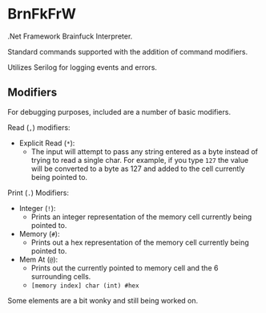 # BrnFkFrW
.Net Framework Brainfuck Interpreter.

Standard commands supported with the addition of command modifiers.

Utilizes Serilog for logging events and errors.

## Modifiers
For debugging purposes, included are a number of basic modifiers.

Read (`,`) modifiers:
- Explicit Read (`*`):
    - The input will attempt to pass any string entered as a byte instead of trying to read a single char. For example, if you type `127` the value will be converted to a byte as 127 and added to the cell currently being pointed to.

Print (`.`) Modifiers:
- Integer (`!`):
    - Prints an integer representation of the memory cell currently being pointed to.
- Memory (`#`):
    - Prints out a hex representation of the memory cell currently being pointed to.
- Mem At (`@`):
    - Prints out the currently pointed to memory cell and the 6 surrounding cells.
    - `[memory index] char (int) #hex`

Some elements are a bit wonky and still being worked on.
